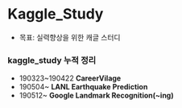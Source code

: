 # Kaggle_Study

- 목표: 실력향상을 위한 캐글 스터디

### kaggle_study 누적 정리
- 190323~190422 **CareerVilage**  
- 190504~ **LANL Earthquake Prediction**
- 190512~ **Google Landmark Recognition(~ing)**

